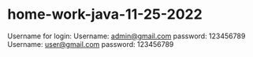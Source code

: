 # home-work-java-11-25-2022

Username for login:
    Username: admin@gmail.com         password: 123456789
    Username: user@gmail.com          password: 123456789
